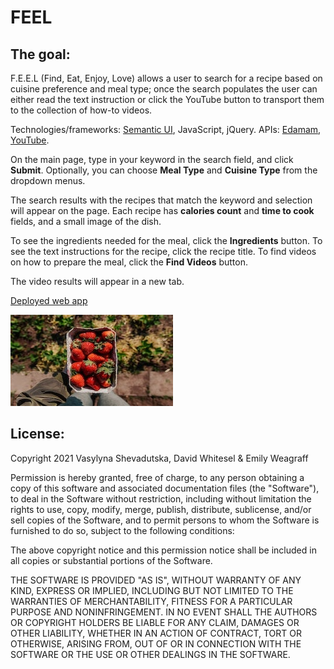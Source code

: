# FEEL

## The goal:

F.E.E.L (Find, Eat, Enjoy, Love) allows a user to search for a recipe based on cuisine preference and meal type; once the search populates the user can either read the text instruction or click the YouTube button to transport them to the collection of how-to videos.

Technologies/frameworks: [Semantic UI](https://semantic-ui.com/), JavaScript, jQuery.
APIs: [Edamam](https://developer.edamam.com/edamam-docs-recipe-api), [YouTube](https://developers.google.com/youtube/v3/docs/search/list).

On the main page, type in your keyword in the search field, and click **Submit**. Optionally, you can choose **Meal Type** and **Cuisine Type** from the dropdown menus.

The search results with the recipes that match the keyword and selection will appear on the page.
Each recipe has **calories count** and **time to cook** fields, and a small image of the dish.

To see the ingredients needed for the meal, click the **Ingredients** button.
To see the text instructions for the recipe, click the recipe title.
To find videos on how to prepare the meal, click the **Find Videos** button.

The video results will appear in a new tab.

[Deployed web app](https://vasylynash.github.io/FEEL/)

![Landing page](assets/images/image.jpg)

## License:

Copyright 2021 Vasylyna Shevadutska, David Whitesel & Emily Weagraff

Permission is hereby granted, free of charge, to any person obtaining a copy of this software and associated documentation files (the "Software"), to deal in the Software without restriction, including without limitation the rights to use, copy, modify, merge, publish, distribute, sublicense, and/or sell copies of the Software, and to permit persons to whom the Software is furnished to do so, subject to the following conditions:

The above copyright notice and this permission notice shall be included in all copies or substantial portions of the Software.

THE SOFTWARE IS PROVIDED "AS IS", WITHOUT WARRANTY OF ANY KIND, EXPRESS OR IMPLIED, INCLUDING BUT NOT LIMITED TO THE WARRANTIES OF MERCHANTABILITY, FITNESS FOR A PARTICULAR PURPOSE AND NONINFRINGEMENT. IN NO EVENT SHALL THE AUTHORS OR COPYRIGHT HOLDERS BE LIABLE FOR ANY CLAIM, DAMAGES OR OTHER LIABILITY, WHETHER IN AN ACTION OF CONTRACT, TORT OR OTHERWISE, ARISING FROM, OUT OF OR IN CONNECTION WITH THE SOFTWARE OR THE USE OR OTHER DEALINGS IN THE SOFTWARE.
